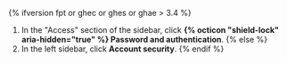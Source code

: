 {% ifversion fpt or ghec or ghes or ghae > 3.4 %}
1. In the "Access" section of the sidebar, click **{% octicon "shield-lock" aria-hidden="true" %} Password and authentication**.
{% else %}
1. In the left sidebar, click **Account security**.
{% endif %}
